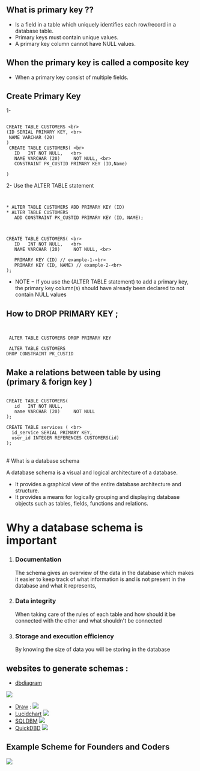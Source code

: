 

## What is primary key ?? 
*  Is a field in a table which uniquely identifies    each row/record in a database table.
* Primary keys must contain unique values.
* A primary key column cannot have NULL values.

## When the primary key is called a composite key
* When a primary key consist of multiple fields.

## Create Primary Key

1- 
```

CREATE TABLE CUSTOMERS <br>
(ID SERIAL PRIMARY KEY, <br>
 NAME VARCHAR (20)
) 
 CREATE TABLE CUSTOMERS( <br>
   ID   INT NOT NULL,   <br>   
   NAME VARCHAR (20)     NOT NULL, <br>
   CONSTRAINT PK_CUSTID PRIMARY KEY (ID,Name)

)
```

2-  Use the ALTER TABLE statement

```


* ALTER TABLE CUSTOMERS ADD PRIMARY KEY (ID) 
* ALTER TABLE CUSTOMERS 
   ADD CONSTRAINT PK_CUSTID PRIMARY KEY (ID, NAME); 

```

```


CREATE TABLE CUSTOMERS( <br>
   ID   INT NOT NULL,   <br>   
   NAME VARCHAR (20)     NOT NULL, <br>

   PRIMARY KEY (ID) // example-1-<br>
   PRIMARY KEY (ID, NAME) // example-2-<br>
);

```

* NOTE − If you use the (ALTER TABLE statement) to add a primary key, the primary key column(s) should have already been declared to not contain NULL values


## How to DROP PRIMARY KEY ;

```


 ALTER TABLE CUSTOMERS DROP PRIMARY KEY

 ALTER TABLE CUSTOMERS
DROP CONSTRAINT PK_CUSTID

```

## Make a relations between table by using (primary & forign key )

```

CREATE TABLE CUSTOMERS( 
   id   INT NOT NULL,   
   name VARCHAR (20)     NOT NULL
); 

CREATE TABLE services ( <br>
  id_service SERIAL PRIMARY KEY,
  user_id INTEGER REFERENCES CUSTOMERS(id)
);

````

<br>
# What is a database schema

A database schema is a visual and logical architecture of a database.

- It provides a graphical view of the entire database architecture and structure.
- It provides a means for logically grouping and displaying database objects such as tables, fields, functions and relations.

# Why a database schema is important

1. ### Documentation

   The schema gives an overview of the data in the database which
   makes it easier to keep track of what information is and is not present in the database and what it represents,

2. ### Data integrity

   When taking care of the rules of each table and how should it be connected with the other and what shouldn't be connected

3. ### Storage and execution efficiency
   By knowing the size of data you will be storing in the database

 ## websites to generate schemas :
* [dbdiagram](https://dbdiagram.io/home?utm_source=holistics&utm_medium=top_5_tools_blog)

![](https://www.holistics.io/blog/content/images/2018/08/dbdiagram.io-editor-1.png)
</br>
 * [Draw](https://www.draw.io/) : 
![](https://www.holistics.io/blog/content/images/2018/08/draw.io-database-diagram-1.png)
* [Lucidchart](https://www.lucidchart.com/)
![](https://www.holistics.io/blog/content/images/2018/08/lucidchart-database-diagram.png)
* [SQLDBM](https://www.sqldbm.com/)
![](https://www.holistics.io/blog/content/images/2018/08/SqlDBM-database-diagram.png)
* [QuickDBD](https://www.quickdatabasediagrams.com/)
![](https://www.holistics.io/blog/content/images/2018/08/quickdbd.png)


## Example Scheme for Founders and Coders
![](https://files.gitter.im/Asmaathabet/E9Ho/thumb/QuickDBD-export.png)
